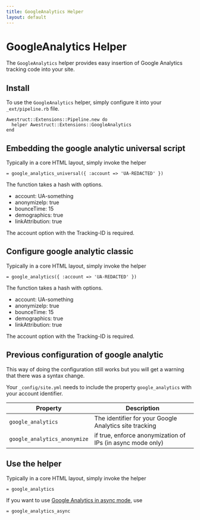 ```yaml
---
title: GoogleAnalytics Helper
layout: default
---
```


<div class="page-header">
<h1>GoogleAnalytics Helper</h1>
</div>

The `GoogleAnalytics` helper provides easy insertion of Google Analytics
tracking code into your site.

## Install

To use the `GoogleAnalytics` helper, simply configure it into your `_ext/pipeline.rb`
file.
    
    Awestruct::Extensions::Pipeline.new do
      helper Awestruct::Extensions::GoogleAnalytics
    end

## Embedding the google analytic universal script

Typically in a core HTML layout, simply invoke the helper

    = google_analytics_universal({ :account => 'UA-REDACTED' }) 

The function takes a hash with options.

* account: UA-something
* anonymizeIp: true
* bounceTime: 15
* demographics: true
* linkAttribution: true

The account option with the Tracking-ID is required.


## Configure google analytic classic

Typically in a core HTML layout, simply invoke the helper

    = google_analytics({ :account => 'UA-REDACTED' }) 

The function takes a hash with options.

* account: UA-something
* anonymizeIp: true
* bounceTime: 15
* demographics: true
* linkAttribution: true

The account option with the Tracking-ID is required.


## Previous configuration of google analytic

This way of doing the configuration still works but you will get a warning that there was a syntax change. 

Your `_config/site.yml` needs to include the property `google_analytics`
with your account identifier.

Property | Description |
---------|----------------------------------------------------------|
`google_analytics` | The identifier for your Google Analytics site tracking 
`google_analytics_anonymize` | if true, enforce anonymization of IPs (in async mode only)

## Use the helper

Typically in a core HTML layout, simply invoke the helper

    = google_analytics

If you want to use [Google Analytics in async mode][async], use

    = google_analytics_async

[async]: http://code.google.com/apis/analytics/docs/tracking/asyncTracking.html
